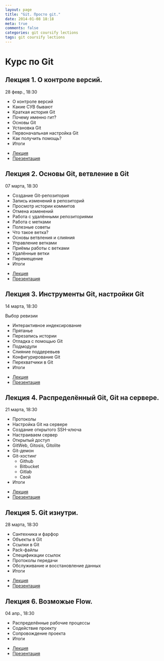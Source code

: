 ```yaml
---
layout: page
title: "Git. Просто git."
date: 2014-01-08 18:18
meta: true
comments: false
categories: git coursify lections
tags: git coursify lections
---
```


# Курс по Git


## Лекция 1. О контроле версий.

28 февр., 18:30 

  * О контроле версий
  * Какие СУВ бывают
  * Краткая история Git
  * Почему именно гит?
  * Основы Git
  * Установка Git
  * Первоначальная настройка Git
  * Как получить помощь?
  * Итоги

  - [Лекция](http://zzet.org/git/learning/undev/coursify/2014/02/09/lection-1-git-course-undev.html)
  - [Презентация](http://zzet.org/learn-git/lection-1.html)

## Лекция 2. Основы Git, ветвление в Git

07 марта, 18:30 

  * Создание Git-репозитория
  * Запись изменений в репозиторий
  * Просмотр истории коммитов
  * Отмена изменений
  * Работа с удалёнными репозиториями
  * Работа с метками
  * Полезные советы
  * Что такое ветка?
  * Основы ветвления и слияния
  * Управление ветками
  * Приёмы работы с ветками
  * Удалённые ветки
  * Перемещение
  * Итоги

  - [Лекция](http://zzet.org/git/learning/undev/coursify/2014/02/09/lection-2-git-course-undev.html)
  - [Презентация](http://zzet.org/learn-git/lection-2.html)

## Лекция 3. Инструменты Git, настройки Git

14 марта, 18:30 

Выбор ревизии

  * Интерактивное индексирование
  * Прятанье
  * Перезапись истории
  * Отладка с помощью Git
  * Подмодули
  * Слияние поддеревьев
  * Конфигурирование Git
  * Перехватчики в Git
  * Итоги

  - [Лекция](http://zzet.org/git/learning/undev/coursify/2014/02/09/lection-3-git-course-undev.html)
  - [Презентация](http://zzet.org/learn-git/lection-3.html)


## Лекция 4. Распределённый Git, Git на сервере.

21 марта, 18:30 

  * Протоколы
  * Настройка Git на сервере
  * Создание открытого SSH-ключа
  * Настраиваем сервер
  * Открытый доступ
  * GitWeb, Gitosis, Gitolite
  * Git-демон
  * Git-хостинг
    - Github
    - Bitbucket
    - Gitlab
    - Свой
  * Итоги

  - [Лекция](http://zzet.org/git/learning/undev/coursify/2014/03/28/lection-4-git-course-undev.html)
  - [Презентация](http://zzet.org/learn-git/lection-4.html)

## Лекция 5. Git изнутри.

28 марта, 18:30 

  * Сантехника и фарфор
  * Объекты в Git
  * Ссылки в Git
  * Pack-файлы
  * Спецификации ссылок
  * Протоколы передачи
  * Обслуживание и восстановление данных
  * Итоги

  - [Лекция](http://zzet.org/git/learning/undev/coursify/2014/03/28/lection-5-git-course-undev.html)
  - [Презентация](http://zzet.org/learn-git/lection-5.html)

## Лекция 6. Возможые Flow.

04 апр., 18:30 

  * Распределённые рабочие процессы
  * Содействие проекту
  * Сопровождение проекта
  * Итоги

  - [Лекция](http://zzet.org/)
  - [Презентация](http://zzet.org/learn-git/lection-6.html)
